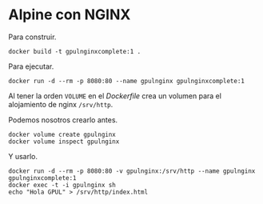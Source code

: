 # Alpine con NGINX

Para construir.
```
docker build -t gpulnginxcomplete:1 .
```

Para ejecutar.
```
docker run -d --rm -p 8080:80 --name gpulnginx gpulnginxcomplete:1
```

Al tener la orden `VOLUME` en el _Dockerfile_ crea un volumen para el
alojamiento de nginx `/srv/http`.

Podemos nosotros crearlo antes.
```
docker volume create gpulnginx
docker volume inspect gpulnginx
```

Y usarlo.
```
docker run -d --rm -p 8080:80 -v gpulnginx:/srv/http --name gpulnginx gpulnginxcomplete:1
docker exec -t -i gpulnginx sh
echo "Hola GPUL" > /srv/http/index.html
```
